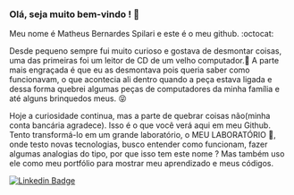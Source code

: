 ### Olá, seja muito bem-vindo ! 👋

Meu nome é Matheus Bernardes Spilari e este é o meu github. :octocat:

Desde pequeno sempre fui muito curioso e gostava de desmontar coisas, uma das primeiras foi um leitor de CD de um velho computador.:floppy_disk:
A parte mais engraçada é que eu as desmontava pois queria saber como funcionavam, o que acontecia ali dentro quando a peça estava ligada e dessa forma quebrei algumas peças de computadores da minha família e até alguns brinquedos meus. :stuck_out_tongue_closed_eyes:

Hoje a curiosidade continua, mas a parte de quebrar coisas não(minha conta bancária agradece). Isso é o que você verá aqui em meu Github. Tento transformá-lo em um grande laboratório, o MEU LABORATÓRIO :telescope:, onde testo novas tecnologias, busco entender como funcionam, fazer algumas analogias do tipo, por que isso tem este nome ? Mas também uso ele como meu portfólio para mostrar meu aprendizado e meus códigos.

[![Linkedin Badge](https://img.shields.io/badge/-LinkedIn-blue?style=flat-square&logo=Linkedin&logoColor=white&link=https://www.linkedin.com/in/matheus-bernardes-spilari-2b8068188/)](https://www.linkedin.com/in/matheus-bernardes-spilari-2b8068188/)
<!--
**MSpilari/MSpilari** is a ✨ _special_ ✨ repository because its `README.md` (this file) appears on your GitHub profile.

Here are some ideas to get you started:

- 🔭 I’m currently working on ...
- 🌱 I’m currently learning ...
- 👯 I’m looking to collaborate on ...
- 🤔 I’m looking for help with ...
- 💬 Ask me about ...
- 📫 How to reach me: ...
- 😄 Pronouns: ...
- ⚡ Fun fact: ...
-->
